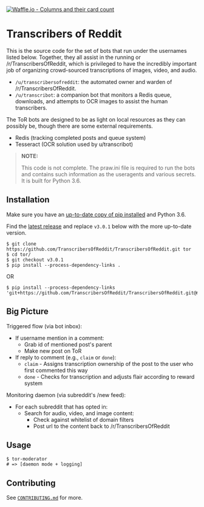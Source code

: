 [![Waffle.io - Columns and their card count](https://badge.waffle.io/TranscribersOfReddit/TranscribersOfReddit.svg?columns=all)](http://waffle.io/TranscribersOfReddit/TranscribersOfReddit)

# Transcribers of Reddit

This is the source code for the set of bots that run under the usernames listed
below. Together, they all assist in the running or /r/TranscribersOfReddit, which
is privileged to have the incredibly important job of organizing crowd-sourced
transcriptions of images, video, and audio.

- `/u/transcribersofreddit`: the automated owner and warden of /r/TranscribersOfReddit.
- `/u/transcribot`: a companion bot that monitors a Redis queue, downloads, and attempts to OCR images to assist the human transcribers.

The ToR bots are designed to be as light on local resources as they can possibly
be, though there are some external requirements.

- Redis (tracking completed posts and queue system)
- Tesseract (OCR solution used by u/transcribot)

> **NOTE:**
>
> This code is not complete. The praw.ini file is required to run the bots and
> contains such information as the useragents and various secrets. It is built
> for Python 3.6.

## Installation

Make sure you have an [up-to-date copy of pip installed](https://pip.pypa.io/en/stable/installing/) and Python 3.6.

Find the [latest release](https://github.com/TranscribersOfReddit/TranscribersOfReddit/releases/latest) and replace `v3.0.1` below with the more up-to-date version.

```
$ git clone https://github.com/TranscribersOfReddit/TranscribersOfReddit.git tor
$ cd tor/
$ git checkout v3.0.1
$ pip install --process-dependency-links .
```

OR

```
$ pip install --process-dependency-links 'git+https://github.com/TranscribersOfReddit/TranscribersOfReddit.git@master#egg=tor'
```

## Big Picture

Triggered flow (via bot inbox):

- If username mention in a comment:
  - Grab id of mentioned post's parent
  - Make new post on ToR
- If reply to comment (e.g., `claim` or `done`):
  - `claim` - Assigns transcription ownership of the post to the user who first commented this way
  - `done` - Checks for transcription and adjusts flair according to reward system

Monitoring daemon (via subreddit's /new feed):

- For each subreddit that has opted in:
  - Search for audio, video, and image content:
    - Check against whitelist of domain filters
    - Post url to the content back to /r/TranscribersOfReddit

## Usage

```
$ tor-moderator
# => [daemon mode + logging]
```

## Contributing

See [`CONTRIBUTING.md`](/CONTRIBUTING.md) for more.

